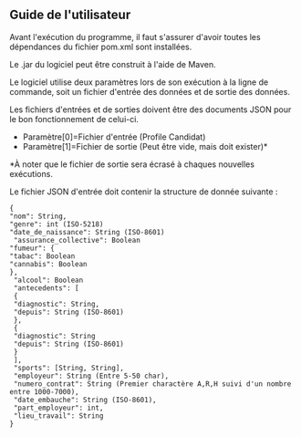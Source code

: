 ## Guide de l'utilisateur

Avant l'exécution du programme, il faut s'assurer d'avoir toutes les dépendances du fichier pom.xml sont installées.

Le .jar du logiciel peut être construit à l'aide de Maven.

Le logiciel utilise deux paramètres lors de son exécution à la ligne de commande, soit un fichier d'entrée des données et de sortie des données.

Les fichiers d'entrées et de sorties doivent être des documents JSON pour le bon fonctionnement de celui-ci.

+ Paramètre[0]=Fichier d'entrée (Profile Candidat)
+ Paramètre[1]=Fichier de sortie (Peut être vide, mais doit exister)*

*À noter que le fichier de sortie sera écrasé à chaques nouvelles exécutions.

Le fichier JSON d'entrée doit contenir la structure de donnée suivante : 

```
{
"nom": String,
"genre": int (ISO-5218)
"date_de_naissance": String (ISO-8601)
 "assurance_collective": Boolean
"fumeur": {
"tabac": Boolean
"cannabis": Boolean
},
 "alcool": Boolean
 "antecedents": [
 {
 "diagnostic": String,
 "depuis": String (ISO-8601)
 },
 {
 "diagnostic": String
 "depuis": String (ISO-8601)
 }
 ],
 "sports": [String, String],
 "employeur": String (Entre 5-50 char),
 "numero_contrat": String (Premier charactère A,R,H suivi d'un nombre entre 1000-7000),
 "date_embauche": String (ISO-8601),
 "part_employeur": int,
 "lieu_travail": String
}
```
